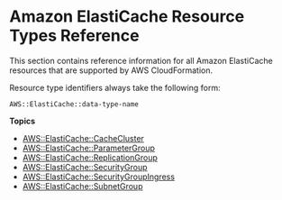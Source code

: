 # Amazon ElastiCache Resource Types Reference<a name="cfn-reference-elasticache"></a>

This section contains reference information for all Amazon ElastiCache resources that are supported by AWS CloudFormation\.

Resource type identifiers always take the following form:

```
AWS::ElastiCache::data-type-name
```

**Topics**
+ [AWS::ElastiCache::CacheCluster](aws-properties-elasticache-cache-cluster.md)
+ [AWS::ElastiCache::ParameterGroup](aws-properties-elasticache-parameter-group.md)
+ [AWS::ElastiCache::ReplicationGroup](aws-resource-elasticache-replicationgroup.md)
+ [AWS::ElastiCache::SecurityGroup](aws-properties-elasticache-security-group.md)
+ [AWS::ElastiCache::SecurityGroupIngress](aws-properties-elasticache-security-group-ingress.md)
+ [AWS::ElastiCache::SubnetGroup](aws-properties-elasticache-subnetgroup.md)
